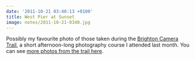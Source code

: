 ```yaml
---
date: '2011-10-21 03:40:13 +0100'
title: West Pier at Sunset
image: notes/2011-10-21-0340.jpg
---
```

Possibly my favourite photo of those taken during the [Brighton Camera Trail][1], a short afternoon-long photography course I attended last month. You can see [more photos from the trail here][2].

[1]: http://www.cameratrails.com/photography-courses-brighton
[2]: https://www.flickr.com/photos/paulrobertlloyd/sets/72157627785545113/
